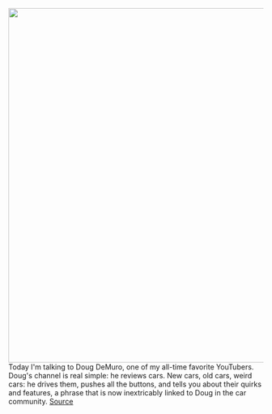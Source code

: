 <img src='https://cdn.vox-cdn.com/thumbor/3SNXimq28wPBIhS7r1Fh5O6ME4c=/0x0:2050x1367/1200x675/filters:focal(861x520:1189x848)/cdn.vox-cdn.com/uploads/chorus_image/image/69767984/VRG_ILLO_Decoder_Doug_DeMuro_s.0.jpg' width='700px' /><br/>
Today I'm talking to Doug DeMuro, one of my all-time favorite YouTubers. Doug's channel is real simple: he reviews cars. New cars, old cars, weird cars: he drives them, pushes all the buttons, and tells you about their quirks and features, a phrase that is now inextricably linked to Doug in the car community.
<a href='https://www.theverge.com/22637871/doug-demuro-car-reviews-youtube-decoder-interview'> Source <a/>